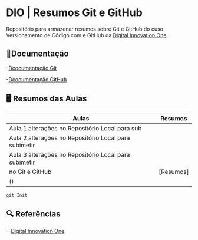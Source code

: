 # DIO | Resumos Git e GitHub 

Repositório para armazenar resumos sobre Git e GitHub do cuso Versionamento de Código com e GitHub da [Digital Innovation One](https://www.dio.me/).

## 📘Documentação
-[Dcocumentação Git](https://git-scm.com/doc)

-[Dcocumentação GitHub ](https://docs.github.com)

## 🖥️ Resumos das Aulas

| Aulas | Resumos |
|-------|---------|
|Aula 1 alterações no Repositório Local para sub
|Aula 2 alterações no Repositório Local para subimetir
|Aula 3 alterações no Repositório Local para subimetir
 no Git e GitHub| [Resumos]
() |
```
git Init
```

## 🔍 Referências
--[Digital Innovation One]().
